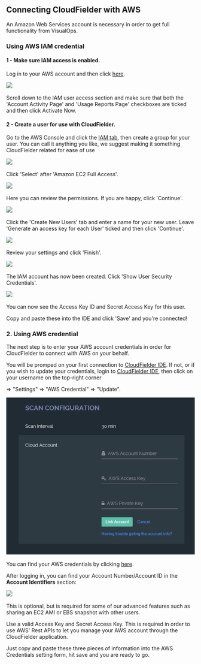 ## Connecting CloudFielder with AWS
An Amazon Web Services account is necessary in order to get full functionality from VisualOps.

### Using AWS IAM credential
#### 1 - Make sure IAM access is enabled.
Log in to your AWS account and then click [here](https://aws-portal.amazon.com/gp/aws/manageYourAccount).

![](https://raw.githubusercontent.com/VisualOps/book-image/master/kb-iam-active.png)

Scroll down to the IAM user access section and make sure that both the 'Account Activity Page' and 'Usage Reports Page' checkboxes are ticked and then click Activate Now.

#### 2 - Create a user for use with CloudFielder.
Go to the AWS Console and click the [IAM tab](https://console.aws.amazon.com/iam/home), then create a group for your user. You can call it anything you like, we suggest making it something CloudFielder related for ease of use

![](https://raw.githubusercontent.com/VisualOps/book-image/master/kb-iam-create-group.png)

Click 'Select' after 'Amazon EC2 Full Access'.

![](https://raw.githubusercontent.com/VisualOps/book-image/master/kb-iam-ec2-full.png)

Here you can review the permissions. If you are happy, click 'Continue'.

![](https://raw.githubusercontent.com/VisualOps/book-image/master/kb-iam-policy.png)

Click the 'Create New Users' tab and enter a name for your new user. Leave 'Generate an access key for each User' ticked and then click 'Continue'.

![](https://raw.githubusercontent.com/VisualOps/book-image/master/kb-iam-new.png)

Review your settings and click 'Finish'.

![](https://raw.githubusercontent.com/VisualOps/book-image/master/kb-iam-review.png)

The IAM account has now been created. Click 'Show User Security Credentials'.

![](https://raw.githubusercontent.com/VisualOps/book-image/master/kb-iam-cred.png)

You can now see the Access Key ID and Secret Access Key for this user.

Copy and paste these into the IDE and click 'Save' and you're connected!

### 2. Using AWS credential
The next step is to enter your AWS account credentials in order for CloudFielder to connect with AWS on your behalf.

You will be promped on your first connection to [CloudFielder IDE](https://ide.CloudFielder.com/). If not, or if you wish to update your credentials, login to [CloudFielder IDE](https://ide.CloudFielder.com/login/), then click on your username on the top-right corner

=> "Settings" => "AWS Credential" => "Update".

![](https://raw.githubusercontent.com/VisualOps/cf-book/master/images/account_config.png)

You can find your AWS credentials by clicking [here](https://console.aws.amazon.com/iam/home?#security_credential).

After logging in, you can find your Account Number/Account ID in the __Account Identifiers__ section:

![](https://raw.githubusercontent.com/VisualOps/book-image/master/kb-connect-acc.png)

This is optional, but is required for some of our advanced features such as sharing an EC2 AMI or EBS snapshot with other users.

Use a valid Access Key and Secret Access Key. This is required in order to use AWS' Rest APIs to let you manage your AWS account through the CloudFielder application.

Just copy and paste these three pieces of information into the AWS Credentials setting form, hit save and you are ready to go.

